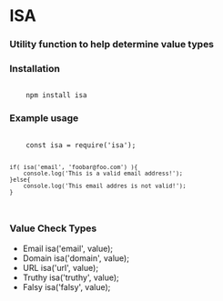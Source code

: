# ISA
### Utility function to help determine value types

### Installation
<code>
    npm install isa
</code>

### Example usage
<code>
    const isa = require('isa');
    
    if( isa('email', 'foobar@foo.com') ){
        console.log('This is a valid email address!');
    }else{
        console.log('This email addres is not valid!');
    }
</code>

### Value Check Types
 - Email isa('email', value);
 - Domain isa('domain', value);
 - URL isa('url', value);
 - Truthy isa('truthy', value);
 - Falsy isa('falsy', value);
